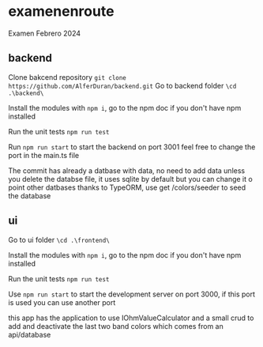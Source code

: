 # examenenroute
Examen Febrero 2024

## backend
Clone bakcend repository `git clone https://github.com/AlferDuran/backend.git`
Go to backend folder 
`\cd .\backend\`

Install the modules with `npm i`, go to the npm doc if you don't have npm installed

Run the unit tests `npm run test`

Run `npm run start` to start the backend on port 3001 feel free to change the port in the main.ts file

The commit has already a datbase with data, no need to add data unless you delete the databse file, it uses sqlite by default but you can change it o point other datbases thanks to TypeORM, use get /colors/seeder to seed the database

## ui

Go to ui folder 
`\cd .\frontend\`

Install the modules with `npm i`, go to the npm doc if you don't have npm installed 

Run the unit tests `npm run test`

Use `npm run start` to start the development server on port 3000, if this port is used you can use another port

this app has the application to use IOhmValueCalculator and a small crud to add and deactivate the last two band colors which comes from an api/database

